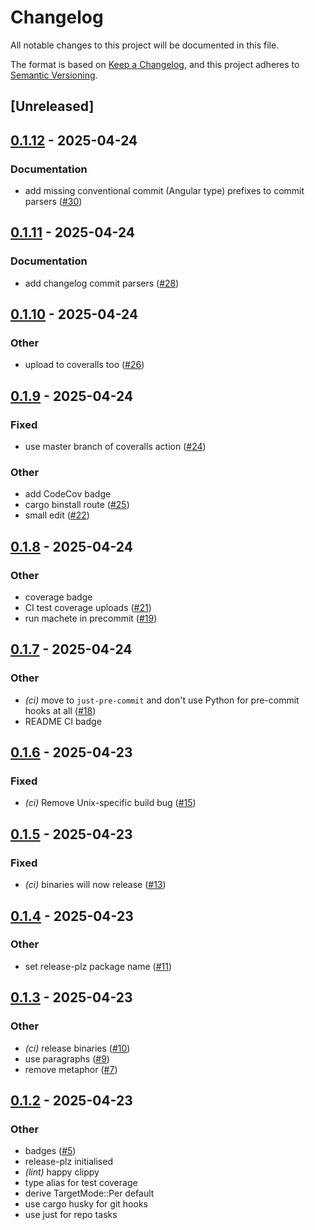# Changelog

All notable changes to this project will be documented in this file.

The format is based on [Keep a Changelog](https://keepachangelog.com/en/1.0.0/),
and this project adheres to [Semantic Versioning](https://semver.org/spec/v2.0.0.html).

## [Unreleased]

## [0.1.12](https://github.com/lmmx/isotarp/compare/v0.1.11...v0.1.12) - 2025-04-24

### <!-- 4 -->Documentation

- add missing conventional commit (Angular type) prefixes to commit parsers ([#30](https://github.com/lmmx/isotarp/pull/30))

## [0.1.11](https://github.com/lmmx/isotarp/compare/v0.1.10...v0.1.11) - 2025-04-24

### <!-- 4 -->Documentation

- add changelog commit parsers ([#28](https://github.com/lmmx/isotarp/pull/28))

## [0.1.10](https://github.com/lmmx/isotarp/compare/v0.1.9...v0.1.10) - 2025-04-24

### Other

- upload to coveralls too ([#26](https://github.com/lmmx/isotarp/pull/26))

## [0.1.9](https://github.com/lmmx/isotarp/compare/v0.1.8...v0.1.9) - 2025-04-24

### Fixed

- use master branch of coveralls action ([#24](https://github.com/lmmx/isotarp/pull/24))

### Other

- add CodeCov badge
- cargo binstall route ([#25](https://github.com/lmmx/isotarp/pull/25))
- small edit ([#22](https://github.com/lmmx/isotarp/pull/22))

## [0.1.8](https://github.com/lmmx/isotarp/compare/v0.1.7...v0.1.8) - 2025-04-24

### Other

- coverage badge
- CI test coverage uploads ([#21](https://github.com/lmmx/isotarp/pull/21))
- run machete in precommit ([#19](https://github.com/lmmx/isotarp/pull/19))

## [0.1.7](https://github.com/lmmx/isotarp/compare/v0.1.6...v0.1.7) - 2025-04-24

### Other

- *(ci)* move to `just-pre-commit` and don't use Python for pre-commit hooks at all ([#18](https://github.com/lmmx/isotarp/pull/18))
- README CI badge

## [0.1.6](https://github.com/lmmx/isotarp/compare/v0.1.5...v0.1.6) - 2025-04-23

### Fixed

- *(ci)* Remove Unix-specific build bug ([#15](https://github.com/lmmx/isotarp/pull/15))

## [0.1.5](https://github.com/lmmx/isotarp/compare/v0.1.4...v0.1.5) - 2025-04-23

### Fixed

- *(ci)* binaries will now release ([#13](https://github.com/lmmx/isotarp/pull/13))

## [0.1.4](https://github.com/lmmx/isotarp/compare/v0.1.3...v0.1.4) - 2025-04-23

### Other

- set release-plz package name ([#11](https://github.com/lmmx/isotarp/pull/11))

## [0.1.3](https://github.com/lmmx/isotarp/compare/v0.1.2...v0.1.3) - 2025-04-23

### Other

- *(ci)* release binaries ([#10](https://github.com/lmmx/isotarp/pull/10))
- use paragraphs ([#9](https://github.com/lmmx/isotarp/pull/9))
- remove metaphor ([#7](https://github.com/lmmx/isotarp/pull/7))

## [0.1.2](https://github.com/lmmx/isotarp/compare/v0.1.1...v0.1.2) - 2025-04-23

### Other

- badges ([#5](https://github.com/lmmx/isotarp/pull/5))
- release-plz initialised
- *(lint)* happy clippy
- type alias for test coverage
- derive TargetMode::Per default
- use cargo husky for git hooks
- use just for repo tasks

